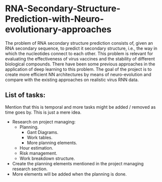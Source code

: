 # RNA-Secondary-Structure-Prediction-with-Neuro-evolutionary-approaches
The problem of RNA secondary structure prediction consists of, given an RNA secondary sequence, to predict it secondary structure, i.e., the way in which the nucleotides connect to each other. This problem is relevant for evaluating the effectiveness of virus vaccines and the stability of different biological compounds. There have been some previous approaches in the application of deep learning to this problem. The goal of the project is to create more efficient NN architectures by means of neuro-evolution and compare with the existing approaches on realistic virus RNN data.


## List of tasks:
Mention that this is temporal and more tasks might be added / removed as time goes by. This is just a mere idea.
* Research on project managing:
    * Planning.
        - Gant Diagrams.
        - Work tables.
        - More planning elements.
    * Hour estimation.
    * Risk management.
    * Work breakdown structure.
* Create the planning elements mentioned in the project managing research section.
* More elements will be added when the planning is done.